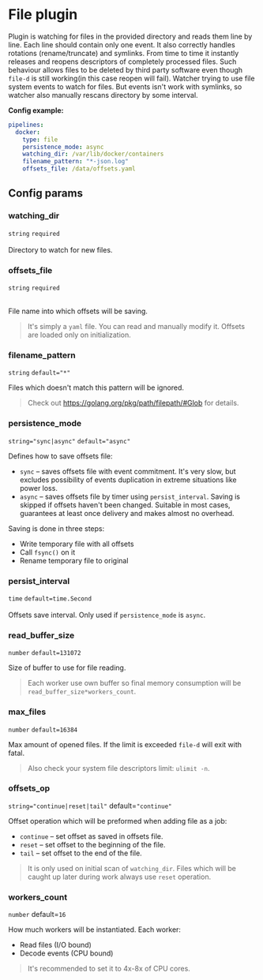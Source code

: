 # File plugin
Plugin is watching for files in the provided directory and reads them line by line.
Each line should contain only one event. It also correctly handles rotations (rename/truncate) and symlinks.
From time to time it instantly releases and reopens descriptors of completely processed files.
Such behaviour allows files to be deleted by third party software even though `file-d` is still working(in this case reopen will fail).
Watcher trying to use file system events to watch for files.
But events isn't work with symlinks, so watcher also manually rescans directory by some interval.

**Config example:**
```yaml
pipelines:
  docker:
    type: file
    persistence_mode: async
    watching_dir: /var/lib/docker/containers
    filename_pattern: "*-json.log"
    offsets_file: /data/offsets.yaml
```

## Config params
### watching_dir 
 `string` `required` <br> <br> Directory to watch for new files.
### offsets_file 
 `string` `required` <br> <br>

File name into which offsets will be saving.
> It's simply a `yaml` file. You can read and manually modify it. Offsets are loaded only on initialization.
### filename_pattern 
 `string` `default="*"`

Files which doesn't match this pattern will be ignored.
> Check out https://golang.org/pkg/path/filepath/#Glob for details.
### persistence_mode 
 `string="sync|async"` `default="async"`

Defines how to save offsets file:
* `sync` – saves offsets file with event commitment. It's very slow, but excludes possibility of events duplication in extreme situations like power loss.
* `async` – saves offsets file by timer using `persist_interval`. Saving is skipped if offsets haven't been changed. Suitable in most cases, guarantees at least once delivery and makes almost no overhead.

Saving is done in three steps:
* Write temporary file with all offsets
* Call `fsync()` on it
* Rename temporary file to original
### persist_interval 
 `time` `default=time.Second` <br> <br> Offsets save interval. Only used if `persistence_mode` is `async`.
### read_buffer_size 
 `number` `default=131072`

Size of buffer to use for file reading.
> Each worker use own buffer so final memory consumption will be `read_buffer_size*workers_count`.
### max_files 
 `number` `default=16384`

Max amount of opened files. If the limit is exceeded `file-d` will exit with fatal.
> Also check your system file descriptors limit: `ulimit -n`.
### offsets_op 
 `string="continue|reset|tail"` default=`"continue"`

Offset operation which will be preformed when adding file as a job:
* `continue` – set offset as saved in offsets file.
* `reset` – set offset to the beginning of the file.
* `tail` – set offset to the end of the file.
> It is only used on initial scan of `watching_dir`. Files which will be caught up later during work always use `reset` operation.
### workers_count 
 `number` default=`16`

How much workers will be instantiated. Each worker:
* Read files (I/O bound)
* Decode events (CPU bound)
> It's recommended to set it to 4x-8x of CPU cores.

